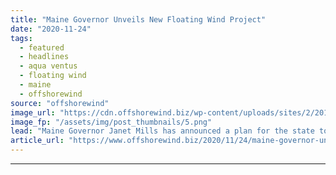 ```yaml
---
title: "Maine Governor Unveils New Floating Wind Project"
date: "2020-11-24"
tags: 
  - featured
  - headlines
  - aqua ventus
  - floating wind
  - maine
  - offshorewind
source: "offshorewind"
image_url: "https://cdn.offshorewind.biz/wp-content/uploads/sites/2/2019/11/06092301/Maine-Aqua-Ventus-Gets-Power-Contract.png"
image_fp: "/assets/img/post_thumbnails/5.png"
lead: "Maine Governor Janet Mills has announced a plan for the state to set up"
article_url: "https://www.offshorewind.biz/2020/11/24/maine-governor-unveils-new-floating-wind-project/"
---
```


---
